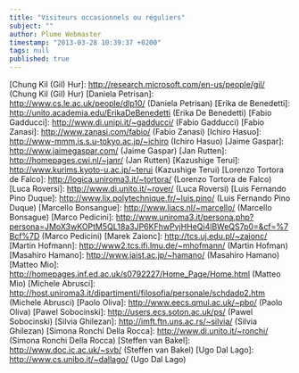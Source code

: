 ```yaml
---
title: "Visiteurs occasionnels ou réguliers"
subject: ""
author: Plume Webmaster
timestamp: "2013-03-28 10:39:37 +0200"
tags: null
published: true
---
```

[Alexandra Silva]: http://homepages.cwi.nl/~ams/ (Alexandra Silva)
[Antonino Salibra]: http://www.dsi.unive.it/~salibra/ (Antonino Salibra)
[Bernardo Toninho]: http://www.cs.cmu.edu/~btoninho/ (Bernardo Toninho)
[Chung Kil (Gil) Hur]: http://research.microsoft.com/en-us/people/gil/ (Chung Kil (Gil) Hur)
[Daniela Petrisan]: http://www.cs.le.ac.uk/people/dlp10/ (Daniela Petrisan)
[Erika de Benedetti]: http://unito.academia.edu/ErikaDeBenedetti (Erika De Benedetti)
[Fabio Gadducci]: http://www.di.unipi.it/~gadducci/ (Fabio Gadducci)
[Fabio Zanasi]: http://www.zanasi.com/fabio/ (Fabio Zanasi)
[Ichiro Hasuo]: http://www-mmm.is.s.u-tokyo.ac.jp/~ichiro (Ichiro Hasuo)
[Jaime Gaspar]: http://www.jaimegaspar.com/ (Jaime Gaspar)
[Jan Rutten]: http://homepages.cwi.nl/~janr/ (Jan Rutten)
[Kazushige Terui]: http://www.kurims.kyoto-u.ac.jp/~terui (Kazushige Terui)
[Lorenzo Tortora de Falco]: http://logica.uniroma3.it/~tortora/ (Lorenzo Tortora de Falco)
[Luca Roversi]: http://www.di.unito.it/~rover/ (Luca Roversi)
[Luis Fernando Pino Duque]: http://www.lix.polytechnique.fr/~luis.pino/ (Luis Fernando Pino Duque)
[Marcello Bonsangue]: http://www.liacs.nl/~marcello/ (Marcello Bonsague)
[Marco Pedicini]: http://www.uniroma3.it/persona.php?persona=JMoX3wKOPtM5QL18a3JP6KFhwPvjHHeQi4lBWeQS7p0=&cf=%7Bcf%7D (Marco Pedicini)
[Marek Zaionc]: http://tcs.uj.edu.pl/~zaionc/
[Martin Hofmann]: http://www2.tcs.ifi.lmu.de/~mhofmann/ (Martin Hofman)
[Masahiro Hamano]: http://www.jaist.ac.jp/~hamano/ (Masahiro Hamano)
[Matteo Mio]: http://homepages.inf.ed.ac.uk/s0792227/Home_Page/Home.html (Matteo Mio)
[Michele Abrusci]: http://host.uniroma3.it/dipartimenti/filosofia/personale/schdado2.htm (Michele Abrusci)
[Paolo Oliva]: http://www.eecs.qmul.ac.uk/~pbo/ (Paolo Oliva)
[Pawel Sobocinski]: http://users.ecs.soton.ac.uk/ps/ (Pawel Sobocinski)
[Silvia Ghilezan]: http://imft.ftn.uns.ac.rs/~silvia/ (Silvia Ghilezan)
[Simona Ronchi Della Rocca]: http://www.di.unito.it/~ronchi/ (Simona Ronchi Della Rocca)
[Steffen van Bakel]: http://www.doc.ic.ac.uk/~svb/ (Steffen van Bakel)
[Ugo Dal Lago]: http://www.cs.unibo.it/~dallago/ (Ugo Dal Lago)
